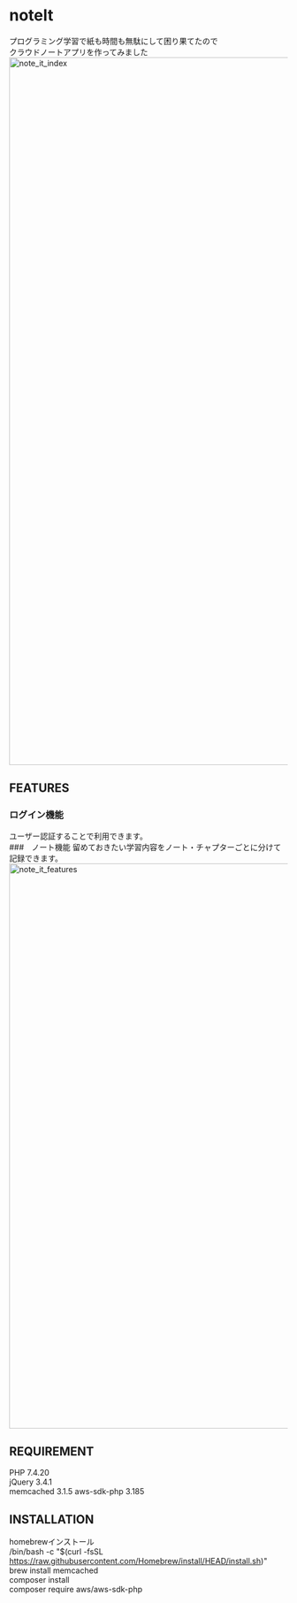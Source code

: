# noteIt
プログラミング学習で紙も時間も無駄にして困り果てたので  
クラウドノートアプリを作ってみました
<img width="1280" alt="note_it_index" src="https://user-images.githubusercontent.com/76401237/128287380-2fa5a55a-b22b-401f-ad67-d08f6826aa55.png">

## FEATURES
### ログイン機能
ユーザー認証することで利用できます。  
###　ノート機能
留めておきたい学習内容をノート・チャプターごとに分けて記録できます。
<img width="1022" alt="note_it_features" src="https://user-images.githubusercontent.com/76401237/128287745-3fdbb270-ca2f-4106-8d79-88c28cdcee00.png">

## REQUIREMENT
PHP 7.4.20  
jQuery 3.4.1  
memcached 3.1.5
aws-sdk-php 3.185

## INSTALLATION
homebrewインストール  
/bin/bash -c "$(curl -fsSL https://raw.githubusercontent.com/Homebrew/install/HEAD/install.sh)"  
brew install memcached  
composer install  
composer require aws/aws-sdk-php  



